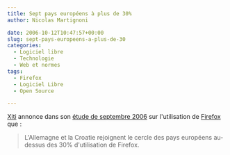 ```yaml
---
title: Sept pays européens à plus de 30%
author: Nicolas Martignoni

date: 2006-10-12T10:47:57+00:00
slug: sept-pays-europeens-a-plus-de-30
categories:
  - Logiciel libre
  - Technologie
  - Web et normes
tags:
  - Firefox
  - Logiciel Libre
  - Open Source

---
```

<a href="http://www.xitimonitor.com/">Xiti</a> annonce dans son <a href="http://www.xitimonitor.com/fr-FR/Technique/Firefox_Septembre_2006/index-1-1-3-52.html">étude de septembre 2006</a> sur l'utilisation de <a href="http://www.mozilla.com/firefox/">Firefox</a> que :

> L'Allemagne et la Croatie rejoignent le cercle des pays européens au-dessus des 30% d'utilisation de Firefox.

<!--more-->
